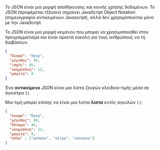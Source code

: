 Το JSON είναι μια μορφή αποθήκευσης και κοινής χρήσης δεδομένων. Το JSON (προφέρεται τζέισον) σημαίνει JavaScript Object Notation (σημειογραφία αντικειμένων Javascript), αλλά δεν χρησιμοποιείται μόνο με την JavaScript.

Το JSON είναι μια μορφή κειμένου που μπορεί να χρησιμοποιηθεί στον προγραμματισμό και είναι αρκετά εύκολη για τους ανθρώπους να τη διαβάσουν.

```json
{
  "Όνομα": "Ογκρ",
  "μέγεθος": 90,
  "ισχύς": 86,
  "νοημοσύνη": 12,
  "μαγεία": 0
}
```

Ένα **αντικείμενο** JSON είναι μια λίστα ζευγών κλειδιού-τιμής μέσα σε άγκιστρα `{}`.

Μια τιμή μπορεί επίσης να είναι μια λίστα **λίστα** εντός αγκυλών `[]`:

```json
{
  "όνομα": "Όγκρ",
  "μέγεθος": 90,
  "δύναμη": 86,
  "νοημοσύνη": 12,
  "μαγεία": 0,
  "όπλα" : ["ρόπαλο", "πέτρα", "κόκκαλο"]
}
```